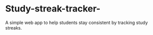 # Study-streak-tracker-
A simple web app to help students stay consistent by tracking study streaks.
